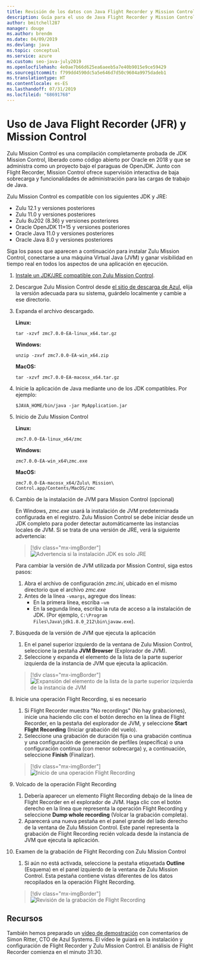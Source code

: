 ```yaml
---
title: Revisión de los datos con Java Flight Recorder y Mission Control
description: Guía para el uso de Java Flight Recorder y Mission Control para recopilar y revisar los datos de la aplicación.
author: bmitchell287
manager: douge
ms.author: brendm
ms.date: 04/09/2019
ms.devlang: java
ms.topic: conceptual
ms.service: azure
ms.custom: seo-java-july2019
ms.openlocfilehash: 4e0ae7b66d625ea6aeeb5a7e40b9015e9ce59429
ms.sourcegitcommit: f799dd4590dc5a5e646d7d50c9604a9975dadeb1
ms.translationtype: HT
ms.contentlocale: es-ES
ms.lasthandoff: 07/31/2019
ms.locfileid: "68691768"
---
```

# <a name="using-java-flight-recorder-jfr-and-mission-control"></a>Uso de Java Flight Recorder (JFR) y Mission Control

Zulu Mission Control es una compilación completamente probada de JDK Mission Control, liberado como código abierto por Oracle en 2018 y que se administra como un proyecto bajo el paraguas de OpenJDK. Junto con Flight Recorder, Mission Control ofrece supervisión interactiva de baja sobrecarga y funcionalidades de administración para las cargas de trabajo de Java.

Zulu Mission Control es compatible con los siguientes JDK y JRE:

* Zulu 12.1 y versiones posteriores
* Zulu 11.0 y versiones posteriores
* Zulu 8u202 (8.36) y versiones posteriores
* Oracle OpenJDK 11+15 y versiones posteriores
* Oracle Java 11.0 y versiones posteriores
* Oracle Java 8.0 y versiones posteriores

Siga los pasos que aparecen a continuación para instalar Zulu Mission Control, conectarse a una máquina Virtual Java (JVM) y ganar visibilidad en tiempo real en todos los aspectos de una aplicación en ejecución.

1.  [Instale un JDK/JRE compatible con Zulu Mission Control](java-jdk-install.md).

2.  Descargue Zulu Mission Control desde [el sitio de descarga de Azul](https://www.azul.com/products/zulu-mission-control/), elija la versión adecuada para su sistema, guárdelo localmente y cambie a ese directorio.

3.  Expanda el archivo descargado.

    **Linux:**

    ```cli
    tar -xzvf zmc7.0.0-EA-linux_x64.tar.gz
    ```

    **Windows:**

    ```cli
    unzip -zxvf zmc7.0.0-EA-win_x64.zip 
    ```

    **MacOS:**

    ```cli
    tar -xzvf zmc7.0.0-EA-macosx_x64.tar.gz
    ```

4.  Inicie la aplicación de Java mediante uno de los JDK compatibles. Por ejemplo:

    ```cli
    $JAVA_HOME/bin/java -jar MyApplication.jar
    ```

5.  Inicio de Zulu Mission Control

    **Linux:**

    ```cli
    zmc7.0.0-EA-linux_x64/zmc
    ```

    **Windows:**

    ```cli
    zmc7.0.0-EA-win_x64\zmc.exe 
    ```

    **MacOS:**

    ```cli
    zmc7.0.0-EA-macosx_x64/Zulu\ Mission\ Control.app/Contents/MacOS/zmc
    ```

6.  Cambio de la instalación de JVM para Mission Control (opcional)

    En Windows, *zmc.exe* usará la instalación de JVM predeterminada configurada en el registro. Zulu Mission Control se debe iniciar desde un JDK completo para poder detectar automáticamente las instancias locales de JVM. Si se trata de una versión de JRE, verá la siguiente advertencia:

    > [!div class="mx-imgBorder"]
    ![Advertencia si la instalación JDK es solo JRE](../media/jdk/azul-jfr-1.png)

    Para cambiar la versión de JVM utilizada por Mission Control, siga estos pasos: 
    1.  Abra el archivo de configuración *zmc.ini*, ubicado en el mismo directorio que el archivo *zmc.exe*
    2.  Antes de la línea `-vmargs`, agregue dos líneas:
        * En la primera línea, escriba `–vm`
        * En la segunda línea, escriba la ruta de acceso a la instalación de JDK. (Por ejemplo, `C:\Program Files\Java\jdk1.8.0_212\bin\javaw.exe`).

7.  Búsqueda de la versión de JVM que ejecuta la aplicación
    1.  En el panel superior izquierdo de la ventana de Zulu Mission Control, seleccione la pestaña **JVM Browser** (Explorador de JVM).
    2.  Seleccione y expanda el elemento de la lista de la parte superior izquierda de la instancia de JVM que ejecuta la aplicación.

    > [!div class="mx-imgBorder"]
    ![Expansión del elemento de la lista de la parte superior izquierda de la instancia de JVM](../media/jdk/azul-jfr-2.png)


8.  Inicie una operación Flight Recording, si es necesario
    1.  Si Flight Recorder muestra "No recordings" (No hay grabaciones), inicie una haciendo clic con el botón derecho en la línea de Flight Recorder, en la pestaña del explorador de JVM, y seleccione **Start Flight Recording** (Iniciar grabación del vuelo).
    2.  Seleccione una grabación de duración fija o una grabación continua y una configuración de generación de perfiles (específica) o una configuración continua (con menor sobrecarga) y, a continuación, seleccione **Finish** (Finalizar).

    > [!div class="mx-imgBorder"]
    ![Inicio de una operación Flight Recording](../media/jdk/azul-jfr-3.png)

9.  Volcado de la operación Flight Recording
    1.  Debería aparecer un elemento Flight Recording debajo de la línea de Flight Recorder en el explorador de JVM. Haga clic con el botón derecho en la línea que representa la operación Flight Recording y seleccione **Dump whole recording** (Volcar la grabación completa).
    2.  Aparecerá una nueva pestaña en el panel grande del lado derecho de la ventana de Zulu Mission Control. Este panel representa la grabación de Flight Recording recién volcada desde la instancia de JVM que ejecuta la aplicación.

10. Examen de la grabación de Flight Recording con Zulu Mission Control
    1.  Si aún no está activada, seleccione la pestaña etiquetada **Outline** (Esquema) en el panel izquierdo de la ventana de Zulu Mission Control. Esta pestaña contiene vistas diferentes de los datos recopilados en la operación Flight Recording.
 
    > [!div class="mx-imgBorder"]
    ![Revisión de la grabación de Flight Recording](../media/jdk/azul-jfr-4.png)

## <a name="resources"></a>Recursos

También hemos preparado un [vídeo de demostración](https://www.azul.com/presentation/azul-webinar-open-source-flight-recorder-and-mission-control-managing-and-measuring-openjdk-8-performance/) con comentarios de Simon Ritter, CTO de Azul Systems. El vídeo le guiará en la instalación y configuración de Flight Recorder y Zulu Mission Control. El análisis de Flight Recorder comienza en el minuto 31:30.

